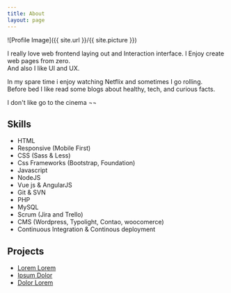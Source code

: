```yaml
---
title: About
layout: page
---
```

![Profile Image]({{ site.url }}/{{ site.picture }})

<p>I really love web frontend laying out and Interaction interface.
I Enjoy create web pages from zero. <br>
And also I like UI and UX.</p>

<p>In my spare time i enjoy watching Netflix and sometimes I go rolling. <br> 
Before bed I like read some blogs about healthy, tech, and curious facts.
</p>

<p>I don't like go to the cinema ¬¬</p>

<h2>Skills</h2>

<ul class="skill-list">
	<li>HTML</li>
	<li>Responsive (Mobile First)</li>
	<li>CSS (Sass & Less)</li>
	<li>Css Frameworks (Bootstrap, Foundation)</li>
	<li>Javascript</li>
	<li>NodeJS</li>
	<li>Vue js & AngularJS</li>
	<li>Git & SVN</li>
	<li>PHP</li>
	<li>MySQL</li>
	<li>Scrum (Jira and Trello)</li>
	<li>CMS (Wordpress, Typolight, Contao, woocomerce)</li>
	<li>Continuous Integration & Continous deployment</li>
</ul>

<h2>Projects</h2>

<ul>
	<li><a href="https://github.com/">Lorem Lorem</a></li>
	<li><a href="https://github.com/">Ipsum Dolor</a></li>
	<li><a href="https://github.com/">Dolor Lorem</a></li>
</ul>
